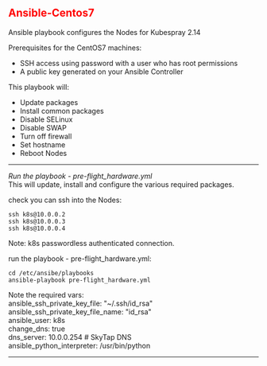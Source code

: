 ## <font color='red'>Ansible-Centos7</font>
Ansible playbook configures the Nodes for Kubespray 2.14

Prerequisites for the CentOS7 machines:
* SSH access using password with a user who has root permissions
* A public key generated on your Ansible Controller

This playbook will:
* Update packages
* Install common packages
* Disable SELinux
* Disable SWAP
* Turn off firewall
* Set hostname
* Reboot Nodes

---

<em>Run the playbook - pre-flight_hardware.yml</em>  
This will update, install and configure the various required packages.

check you can ssh into the Nodes:
```
ssh k8s@10.0.0.2
ssh k8s@10.0.0.3
ssh k8s@10.0.0.4
```
Note: k8s passwordless authenticated connection.

run the playbook - pre-flight_hardware.yml: 
```
cd /etc/ansibe/playbooks
ansible-playbook pre-flight_hardware.yml
```
Note the required vars:  
    ansible_ssh_private_key_file: "~/.ssh/id_rsa"  
    ansible_ssh_private_key_file_name: "id_rsa"  
    ansible_user: k8s  
    change_dns: true  
    dns_server: 10.0.0.254 # SkyTap DNS  
    ansible_python_interpreter: /usr/bin/python  

---